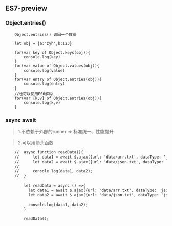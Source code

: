 ## ES7-preview

### Object.entries()

		Object.entries() 返回一个数组
		
		let obj = {a:'zyh',b:123}
		
		for(var key of Object.keys(obj)){
			console.log(key)
		}
		for(var value of Object.values(obj)){
			console.log(value)
		}
		for(var entry of Object.entries(obj)){
			console.log(entry)
		}
		//也可以使用ES6解构
		for(var [k,v] of Object.entries(obj)){
			console.log(k,v)
		}

### async await

> 1.不依赖于外部的runner	=>		标准统一、性能提升

> 2.可以用箭头函数

```html
	//	async function readData(){
	//		let data1 = await $.ajax({url: 'data/arr.txt', dataType: 'json'});
	//		let data2 = await $.ajax({url: 'data/json.txt', dataType: 'json'});
	//	
	//		console.log(data1, data2);
	//	}
		
		let readData = async () =>{
		  let data1 = await $.ajax({url: 'data/arr.txt', dataType: 'json'});
		  let data2 = await $.ajax({url: 'data/json.txt', dataType: 'json'});
		
		  console.log(data1, data2);
		}
		
		readData();
```
